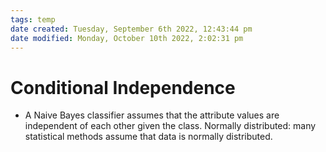 ```yaml
---
tags: temp
date created: Tuesday, September 6th 2022, 12:43:44 pm
date modified: Monday, October 10th 2022, 2:02:31 pm
---
```


# Conditional Independence
- A Naive Bayes classifier assumes that the attribute values are independent of each other given the class. Normally distributed: many statistical methods assume that data is normally distributed.

